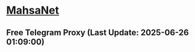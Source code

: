 
# [MahsaNet](https://t.me/mahsa_net)
## Free Telegram Proxy (Last Update: 2025-06-26 01:09:00)

    